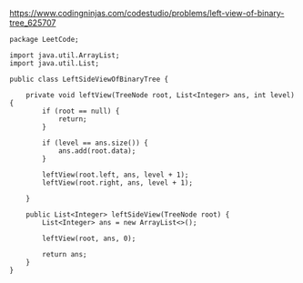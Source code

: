 https://www.codingninjas.com/codestudio/problems/left-view-of-binary-tree_625707
    
    package LeetCode;

    import java.util.ArrayList;
    import java.util.List;

    public class LeftSideViewOfBinaryTree {

        private void leftView(TreeNode root, List<Integer> ans, int level) {
            if (root == null) {
                return;
            }

            if (level == ans.size()) {
                ans.add(root.data);
            }

            leftView(root.left, ans, level + 1);
            leftView(root.right, ans, level + 1);

        }

        public List<Integer> leftSideView(TreeNode root) {
            List<Integer> ans = new ArrayList<>();

            leftView(root, ans, 0);

            return ans;
        }
    }
